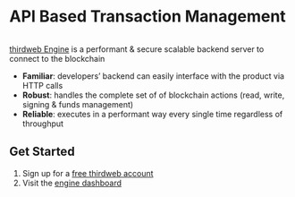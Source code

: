 # API Based Transaction Management

<figure><img src="../.gitbook/assets/image (5).png" alt=""/><figcaption></figcaption></figure>

[thirdweb Engine](https://portal.thirdweb.com/engine?utm_source=0g&utm_medium=docs) is a performant & secure scalable backend server to connect to the blockchain

* **Familiar**: developers’ backend can easily interface with the product via HTTP calls
* **Robust**: handles the complete set of of blockchain actions (read, write, signing & funds management)
* **Reliable**: executes in a performant way every single time regardless of throughput

## Get Started

1. Sign up for a [free thirdweb account](https://thirdweb.com/team?utm_source=0g&utm_medium=docs)
2. Visit the [engine dashboard](https://thirdweb.com/dashboard/engine?utm_source=0g&utm_medium=docs)&#x20;

